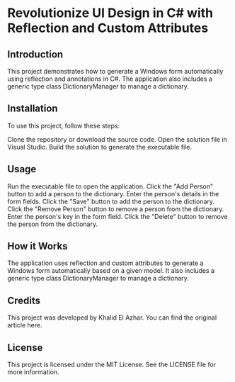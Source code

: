 # Revolutionize UI Design in C# with Reflection and Custom Attributes
## Introduction
This project demonstrates how to generate a Windows form automatically using reflection and annotations in C#. The application also includes a generic type class DictionaryManager<T> to manage a dictionary.

## Installation
To use this project, follow these steps:

Clone the repository or download the source code.
Open the solution file in Visual Studio.
Build the solution to generate the executable file.
## Usage
Run the executable file to open the application.
Click the "Add Person" button to add a person to the dictionary.
Enter the person's details in the form fields.
Click the "Save" button to add the person to the dictionary.
Click the "Remove Person" button to remove a person from the dictionary.
Enter the person's key in the form field.
Click the "Delete" button to remove the person from the dictionary.
## How it Works
The application uses reflection and custom attributes to generate a Windows form automatically based on a given model. It also includes a generic type class DictionaryManager<T> to manage a dictionary.

## Credits
This project was developed by Khalid El Azhar. You can find the original article here.

## License
This project is licensed under the MIT License. See the LICENSE file for more information.
